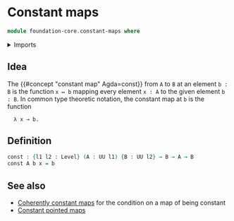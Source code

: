 # Constant maps

```agda
module foundation-core.constant-maps where
```

<details><summary>Imports</summary>

```agda
open import foundation.universe-levels
```

</details>

## Idea

The {{#concept "constant map" Agda=const}} from `A` to `B` at an element `b : B`
is the function `x ↦ b` mapping every element `x : A` to the given element
`b : B`. In common type theoretic notation, the constant map at `b` is the
function

```text
  λ x → b.
```

## Definition

```agda
const : {l1 l2 : Level} (A : UU l1) {B : UU l2} → B → A → B
const A b x = b
```

## See also

- [Coherently constant maps](foundation.coherently-constant-maps.md) for the
  condition on a map of being constant
- [Constant pointed maps](structured-types.constant-pointed-maps.md)
